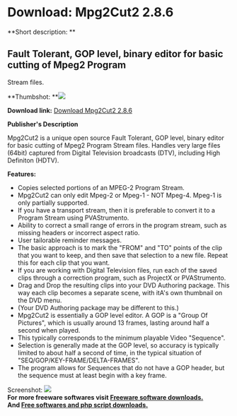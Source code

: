 # Download: Mpg2Cut2 2.8.6

**Short description: **

## Fault Tolerant, GOP level, binary editor for basic cutting of Mpeg2 Program
Stream files.

  
**Thumbshot: **![](http://www.freewarefiles.com/screenshot/mpg2cut2_md.gif)   
  
**Download link:** [Download Mpg2Cut2 2.8.6](http://freesoftwares.boysofts.com/MpgCut_program_34359.html)  
  

**Publisher's Description**  
  

Mpg2Cut2 is a unique open source Fault Tolerant, GOP level, binary editor for
basic cutting of Mpeg2 Program Stream files. Handles very large files (64bit)
captured from Digital Television broadcasts (DTV), including High Definiton
(HDTV).

**Features:**

  * Copies selected portions of an MPEG-2 Program Stream. 
  * Mpg2Cut2 can only edit Mpeg-2 or Mpeg-1 - NOT Mpeg-4. Mpeg-1 is only partially supported. 
  * If you have a transport stream, then it is preferable to convert it to a Program Stream using PVAStrumento. 
  * Ability to correct a small range of errors in the program stream, such as missing headers or incorrect aspect ratio. 
  * User tailorable reminder messages. 
  * The basic approach is to mark the "FROM" and "TO" points of the clip that you want to keep, and then save that selection to a new file. Repeat this for each clip that you want. 
  * If you are working with Digital Television files, run each of the saved clips through a correction program, such as ProjectX or PVAStrumento. 
  * Drag and Drop the resulting clips into your DVD Authoring package. This way each clip becomes a separate scene, with itA's own thumbnail on the DVD menu. 
  * (Your DVD Authoring package may be different to this.) 
  * Mpg2Cut2 is essentially a GOP level editor. A GOP is a "Group Of Pictures", which is usually around 13 frames, lasting around half a second when played. 
  * This typically corresponds to the minimum playable Video "Sequence". 
  * Selection is generally made at the GOP level, so accuracy is typically limited to about half a second of time, in the typical situation of "SEQ/GOP/KEY-FRAME/DELTA-FRAMES". 
  * The program allows for Sequences that do not have a GOP header, but the sequence must at least begin with a key frame. 

  
  
Screenshot: ![](http://www.freewarefiles.com/screenshot/mpg2cut2.gif)  
**For more freeware softwares visit [Freeware software downloads.](http://freesoftwares.boysofts.com/)**   
**And [Free softwares and php script downloads.](http://www.boysofts.com/)**


